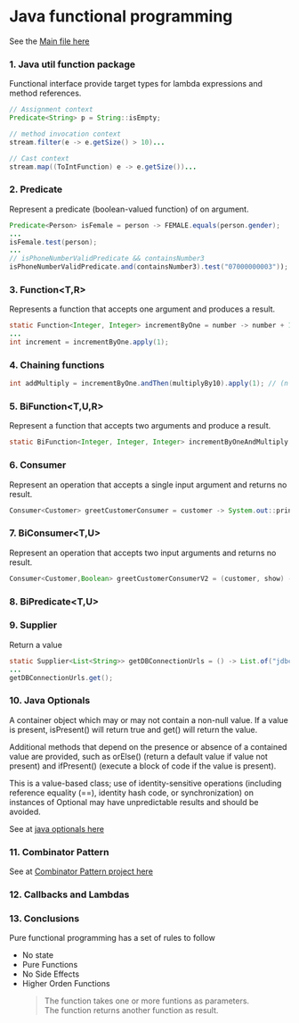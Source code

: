 # Java functional programming

See the [Main file here](https://github.com/FrankSiret/java-functional-programming/blob/master/src/fp/Main.java) 

### 1. Java util function package

Functional interface provide target types for lambda expressions and method references.

```java
// Assignment context
Predicate<String> p = String::isEmpty;

// method invocation context
stream.filter(e -> e.getSize() > 10)...

// Cast context
stream.map((ToIntFunction) e -> e.getSize())...
```

### 2. Predicate<T>

Represent a predicate (boolean-valued function) of on argument.

```java
Predicate<Person> isFemale = person -> FEMALE.equals(person.gender);
...
isFemale.test(person);
...
// isPhoneNumberValidPredicate && containsNumber3
isPhoneNumberValidPredicate.and(containsNumber3).test("07000000003")); 
```

### 3. Function<T,R>

Represents a function that accepts one argument and produces a result.

```java
static Function<Integer, Integer> incrementByOne = number -> number + 1;
...
int increment = incrementByOne.apply(1);
```

### 4. Chaining functions

```java
int addMultiply = incrementByOne.andThen(multiplyBy10).apply(1); // (n + 1) * 10
```

### 5. BiFunction<T,U,R>

Represent a function that accepts two arguments and produce a result.

```java
static BiFunction<Integer, Integer, Integer> incrementByOneAndMultiply = (number, multiplyBy) -> (number + 1) * multiplyBy;
```

### 6. Consumer<T>

Represent an operation that accepts a single input argument and returns no result.

```java
Consumer<Customer> greetCustomerConsumer = customer -> System.out::println;
```

### 7. BiConsumer<T,U>

Represent an operation that accepts two input arguments and returns no result.

```java
Consumer<Customer,Boolean> greetCustomerConsumerV2 = (customer, show) -> System.out::println;
```

### 8. BiPredicate<T,U> 

### 9. Supplier<T>

Return a value

```java
static Supplier<List<String>> getDBConnectionUrls = () -> List.of("jdbc://localhost:5432/users", "jdbc://localhost:5432/customer");
...
getDBConnectionUrls.get();
```

### 10. Java Optionals

A container object which may or may not contain a non-null value. If a value is present, isPresent() will return true and get() will return the value.

Additional methods that depend on the presence or absence of a contained value are provided, such as orElse() (return a default value if value not present) and ifPresent() (execute a block of code if the value is present).

This is a value-based class; use of identity-sensitive operations (including reference equality (==), identity hash code, or synchronization) on instances of Optional may have unpredictable results and should be avoided.

See at [java optionals here](https://github.com/FrankSiret/java-functional-programming/blob/master/src/optionals/Main.java) 

### 11. Combinator Pattern

See at [Combinator Pattern project here](https://github.com/FrankSiret/java-functional-programming/tree/master/src/combinatorpattern)

### 12. Callbacks and Lambdas

### 13. Conclusions

Pure functional programming has a set of rules to follow

- No state
- Pure Functions
- No Side Effects
- Higher Orden Functions
	> The function takes one or more funtions as parameters. <br>
	> The function returns another function as result.